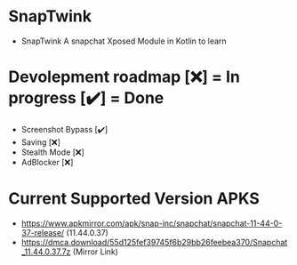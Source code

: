 # SnapTwink
- SnapTwink A snapchat Xposed Module in Kotlin to learn

# Devolepment roadmap [❌] = In progress [✔️] = Done
- Screenshot Bypass [✔️]
- Saving [❌]
- Stealth Mode [❌]
- AdBlocker [❌]


# Current Supported Version APKS
- https://www.apkmirror.com/apk/snap-inc/snapchat/snapchat-11-44-0-37-release/ (11.44.0.37)
- https://dmca.download/55d125fef39745f6b29bb26feebea370/Snapchat_11.44.0.37.7z (Mirror Link)
